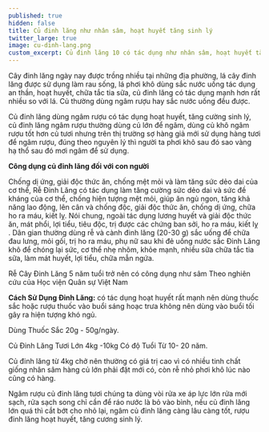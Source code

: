 ```yaml
---
published: true
hidden: false
title: Củ đinh lăng như nhân sâm, hoạt huyết tăng sinh lý
twitter_large: true
image: cu-dinh-lang.png
custom_excerpt: Củ đinh lăng 10 có tác dụng như nhân sâm, hoạt huyết tăng sinh lý.
---
```


Cây đinh lăng ngày nay được trồng nhiều tại những địa phường, lá cây đinh lăng được sử dụng làm rau sống, lá phơi khô dùng sắc nước uống tác dụng an thần, hoạt huyết, chữa tắc tia sữa, củ đinh lăng có tác dụng mạnh hơn rất nhiều so với lá. Củ thường dùng ngâm rượu hay sắc nước uống đều được.

Củ đinh lăng dùng ngâm rượu có tác dụng hoạt huyết, tăng cường sinh lý, củ đinh lăng ngâm rượu thường dùng củ lớn để ngâm, dùng củ khô ngâm rượu tốt hơn củ tươi nhưng trên thị trường sợ hàng giả mới sử dụng hàng tươi để ngâm rượu, đúng theo nguyên lý thì người ta phơi khô sau đó sao vàng hạ thổ sau đó mơi ngâm để sử dụng.

**Công dụng củ đinh lăng đối với con người**

Chống dị ứng, giải độc thức ăn, chống mệt mỏi và làm tăng sức dẻo dai của cơ thể, Rễ Đinh Lăng có tác dụng làm tăng cường sức dẻo dai và sức đề kháng của cơ thể, chống hiện tượng mệt mỏi, giúp ăn ngủ ngon, tăng khả năng lao động, lên cân và chống độc, giải độc thức ăn, chống dị ứng, chữa ho ra máu, kiết lỵ. Nói chung, ngoài tác dụng lương huyết và giải độc thức ăn, mát phổi, lợi tiểu, tiêu độc, trị được các chứng ban sởi, ho ra máu, kiết lỵ . Dân gian thường dùng rễ và cành đinh lăng (20-30 g) sắc uống để chữa đau lưng, mỏi gối, trị ho ra máu, phụ nữ sau khi đẻ uống nước sắc Đinh Lăng khô để chóng lại sức, cơ thể nhẹ nhõm, khỏe mạnh, nhiều sữa chữa tắc tia sữa, làm mát huyết, lợi tiểu, chữa mẫn ngứa.

Rễ Cây Đinh Lăng 5 năm tuổi trở nên có công dụng như sâm Theo nghiên cứu của Học viện Quân sự Việt Nam

**Cách Sử Dụng Đinh Lăng:** có tác dụng hoạt huyết rất mạnh nên dùng thuốc sắc hoặc rượu thuốc vào buổi sáng hoạc trưa không nên dùng vào buổi tối gây ra hiện tượng khó ngủ.

Dùng Thuốc Sắc 20g - 50g/ngày.
 
Củ Đinh Lăng Tươi Lớn 4kg -10kg  Có độ Tuổi Từ 10- 20 năm.

Củ đinh lăng từ 4kg chở nên thường có giá trị cao vì có nhiều tinh chất giống nhân sâm hàng củ lớn phải đặt mới có, còn rễ nhỏ phơi khô lúc nào cũng có hàng.

Ngâm rượu củ đinh lăng tươi chúng ta dùng vòi rửa xe áp lực lớn rửa mới sạch, rửa sạch song chỉ cần để  ráo nước là bỏ vào bình, nếu củ đinh lăng lớn quá thì cắt bớt cho nhỏ lại, ngâm củ đinh lăng càng lâu càng tốt, rượu đinh lăng hoạt huyết, tăng cương sinh lý.